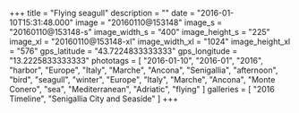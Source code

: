 +++
title = "Flying seagull"
description = ""
date = "2016-01-10T15:31:48.000"
image = "20160110@153148"
image_s = "20160110@153148-s"
image_width_s = "400"
image_height_s = "225"
image_xl = "20160110@153148-xl"
image_width_xl = "1024"
image_height_xl = "576"
gps_latitude = "43.7224833333333"
gps_longitude = "13.2225833333333"
phototags = [ "2016-01-10", "2016-01", "2016", "harbor", "Europe", "Italy", "Marche", "Ancona", "Senigallia", "afternoon", "bird", "seagull", "winter", "Europe", "Italy", "Marche", "Ancona", "Monte Conero", "sea", "Mediterranean", "Adriatic", "flying" ]
galleries = [ "2016 Timeline", "Senigallia City and Seaside" ]
+++

